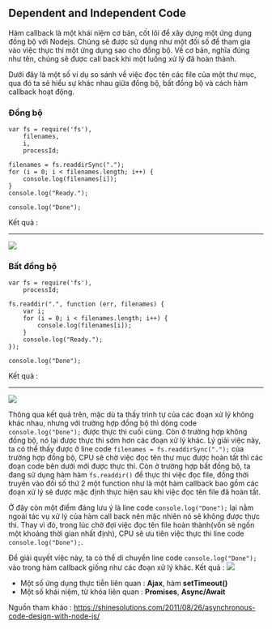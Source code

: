 ## Dependent and Independent Code
Hàm callback là một khái niệm cơ bản, cốt lõi để xây dựng một ứng dụng đồng bộ với Nodejs. Chúng sẽ được sử dụng như một đối số để tham gia vào việc thực thi một ứng dụng sao cho đồng bộ. Về cơ bản, nghĩa đúng như tên, chúng sẽ được call back khi một luồng xử lý đã hoàn thành. 

Dưới đây là một số ví dụ so sánh về việc đọc tên các file của một thư mục, qua đó ta sẽ hiểu sự khác nhau giữa đồng bộ, bất đồng bộ và cách hàm callback hoạt động.

### Đồng bộ
```
var fs = require('fs'),
    filenames,
    i,
    processId;

filenames = fs.readdirSync(".");
for (i = 0; i < filenames.length; i++) {
    console.log(filenames[i]);
}
console.log("Ready.");

console.log("Done");
```
Kết quả :

-----
![](https://images.viblo.asia/e156c635-4c28-4753-9abf-df08f848bbb6.png)

### Bất đồng bộ
```
var fs = require('fs'),
    processId;

fs.readdir(".", function (err, filenames) {
    var i;
    for (i = 0; i < filenames.length; i++) {
        console.log(filenames[i]);
    }
    console.log("Ready.");
});

console.log("Done");
```
Kết quả :

-----
![](https://images.viblo.asia/06c069e8-2b7d-4c59-a262-d6f28e4f6ee6.png)

Thông qua kết quả trên, mặc dù ta thấy trình tự của các đoạn xử lý không khác nhau, nhưng với trường hợp đồng bộ thì dòng code `console.log("Done");` được thực thi cuối cùng. Còn ở trường hợp không đồng bộ, nó lại được thực thi sớm hơn các đoạn xử lý khác.
Lý giải việc này, ta có thể thấy được ở line code `filenames = fs.readdirSync(".");` của trường hợp đồng bộ, CPU sẽ chờ việc đọc tên thư mục được hoàn tất thì các đoạn code bên dưới mới được thực thi. Còn ở trường hợp bất đồng bộ, ta đang sử dụng hàm hàm `fs.readdir()` để thực thi việc đọc file, đồng thời truyền vào đối số thứ 2 một function như là một hàm callback bao gồm các đoạn xử lý sẽ được mặc định thực hiện sau khi việc đọc tên file đã hoàn tất.

Ở đây còn một điểm đáng lưu ý là line code `console.log("Done");` lại nằm ngoài tác vụ xử lý của hàm call back nên mặc nhiên nó sẽ không được thực thi. Thay vì đó, trong lúc chờ đợi việc đọc tên file hoàn thành(vốn sẽ ngốn một khoảng thời gian nhất định), CPU sẽ ưu tiên việc thực thi  line code `console.log("Done");`.

Để giải quyết việc này, ta có thể di chuyển line code `console.log("Done");` vào trong hàm callback giống như các đoạn xử lý khác. Kết quả :
![](https://images.viblo.asia/cda7ceb0-995b-4259-a124-7fa1e002151b.png)

- Một số ứng dụng thực tiễn liên quan : **Ajax**,  hàm **setTimeout()**
- Một số khái niệm, từ khóa liên quan : **Promises**, **Async/Await**

Nguồn tham khảo : https://shinesolutions.com/2011/08/26/asynchronous-code-design-with-node-js/
